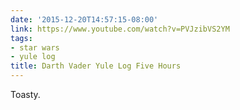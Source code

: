 ```yaml
---
date: '2015-12-20T14:57:15-08:00'
link: https://www.youtube.com/watch?v=PVJzibVS2YM
tags:
- star wars
- yule log
title: Darth Vader Yule Log Five Hours
---
```


Toasty.
